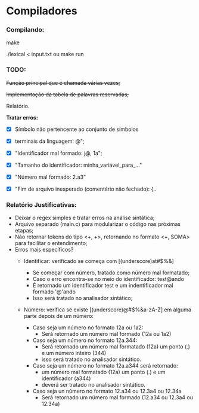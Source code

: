 # Compiladores


### Compilando:

make

./lexical < input.txt ou make run


### TODO:

~~Função principal que é chamada várias vezes;~~

~~Implementação da tabela de palavras reservadas;~~

Relatório.

**Tratar erros:**
- [x] Símbolo não pertencente ao conjunto de símbolos
- [x] terminais da linguagem: @";
- [x] "Identificador mal formado: j@, 1a";
- [x] "Tamanho do identificador: minha_variável_para_..."
- [x] "Número mal formado: 2.a3"
- [x] "Fim de arquivo inesperado (comentário não fechado): {..


### Relatório Justificativas:

* Deixar o regex simples e tratar erros na análise sintática;
* Arquivo separado (main.c) para modularizar o código nas próximas etapas;
* Não retornar tokens do tipo <+, +>, retornando no formato <+, SOMA> para facilitar o entendimento;
* Erros mais específicos?
  - Identificar: verificado se começa com [(underscore)at#$%&]
    - Se começar com número, tratado como número mal formatado;
    - Caso o erro encontra-se no meio do identificador: test@ando
    - É retornado um identificador test e um indentificador mal formado '@'ando
    - Isso será tratado no analisador sintático;

  - Número: verifica se existe [(underscore)@#$%&a-zA-Z] em alguma parte depois de um número:
    - Caso seja um número no formato 12a ou 1a2:
      - Será retornado um número mal formado (12a ou 1a2)
    - Caso seja um número no formato 12a.344:
      - Será retornado um número mal formatado (12a) um ponto (.) e um número inteiro (344)
      - isso será tratado no analisador sintático.
    - Caso seja um número no formato 12a.a344 será retornado:
      - um número mal formatado (12a) um ponto (.) e um identificador (a344)
      - deverá ser tratado no analisador sintático.
    - Caso seja un número no formato 12.a34 ou 12.3a4 ou 12.34a
      - Será retornado um número mal formado (12.a34 ou 12.3a4 ou 12.34a)
